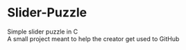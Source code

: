 # Slider-Puzzle
Simple slider puzzle in C  
A small project meant to help the creator get used to GitHub
